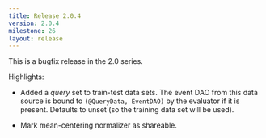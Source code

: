 ```yaml
---
title: Release 2.0.4
version: 2.0.4
milestone: 26
layout: release
---
```


This is a bugfix release in the 2.0 series.

Highlights:

-   Added a *query* set to train-test data sets.  The event DAO from
    this data source is bound to `(@QueryData, EventDAO)` by the
    evaluator if it is present.  Defaults to unset (so the training
    data set will be used).

-   Mark mean-centering normalizer as shareable.


